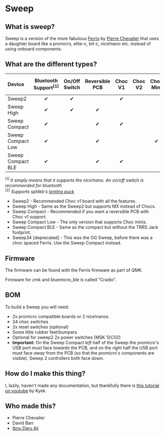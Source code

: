 # Sweep

## What is sweep?

Sweep is a version of the more fabulous [Ferris](https://github.com/pierrechevalier83/ferris) by [Pierre Chevalier](https://github.com/pierrechevalier83/) that uses a daughter board like a promicro, elite-c, bit-c, nice!nano etc. instead of using onboard components.

## What are the different types?

| Device | Bluetooth Support<sup>[1]</sup> | On/Off Switch | Reversible PCB | Choc V1 | Choc V2 | Choc Mini | MX & Alps | Tenting<sup>[2]</sup> |
| :--- | :---: | :---: | :---: | :---: | :---: | :---: | :---: | :---: |
| Sweep2 | ✔ | ✔ |  | ✔ |  |  | | ✔ |
| Sweep High | ✔ | ✔ | ✔ | | | | ✔ | ✔ |
| Sweep Compact | ✔ | | ✔ | ✔ | | | | |
| Sweep Compact Low | ✔ | | ✔ | | | ✔ | | |
| Sweep Compact BLE | ✔ | | ✔ | ✔ | | | | |

*<sup>[1]</sup> It simply means that it supports the nice!nano. An on/off switch is recommended for bluetooth*  
*<sup>[2]</sup> Supports splitkb's [tenting puck](https://splitkb.com/products/tenting-puck?_pos=1&_psq=tenting%20&_ss=e&_v=1.0)*

* Sweep2 - Recommended Choc v1 board with all the features.
* Sweep High - Same as the Sweep2 but supports MX instead of Chocs.
* Sweep Compact - Recommended if you want a reversible PCB with Choc v1 support.
* Sweep Compact Low - The only version that supports Choc minis.
* Sweep Compact BLE - Same as the compact but without the TRRS Jack footprint.
* Sweep34 [deprecated] - This was the OG Sweep, before there was a choc spaced Ferris. Use the Sweep Compact instead.

## Firmware

The firmware can be found with the Ferris firmware as part of QMK. 

Firmware for zmk and bluemicro_ble is called "Cradio".



## BOM

To build a Sweep you will need:

* 2x promicro compatible boards or 2 nice!nanos.
* 34 choc switches
* 2x reset switches (optional)
* Some little rubber feet/bumpers
* Optional for sweep2 2x power switches (MSK 12C02)
* **Important:**  On the Sweep Compact *left* half of the Sweep the promicro's USB port must face *towards* the PCB, and on the *right* half the USB port must face *away* from the PCB (so that the promicro's components are visible). Sweep 2 controllers both face down. 


## How do I make this thing?

I, lazily, haven't made any documentation, but thankfully there is [this tutorial on youtube](https://www.youtube.com/watch?v=fBPu7AyDtkM) by Kyek.

## Who made this?

* Pierre Chevalier
* David Barr
* [Ibnu Daru Aji](https://github.com/ibnuda/)
